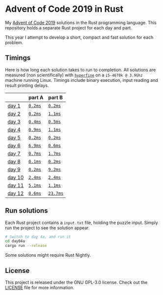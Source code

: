 # Advent of Code 2019 in Rust
My [Advent of Code 2019][aoc-2019] solutions in the Rust programming language.
This repository holds a separate Rust project for each day and part.

This year I attempt to develop a short, compact and fast solution for each
problem.

## Timings
Here is how long each solution takes to run to completion.
All solutions are measured (non scientifically) with [`hyperfine`][hyperfine] on
a `i5-4670k @ 3.9Ghz` machine running Linux.
Timings include binary execution, input reading and result printing delays.

|                                                | part A                          | part B                           |
|:-----------------------------------------------|:--------------------------------|:---------------------------------|
| [day 1](https://adventofcode.com/2019/day/1)   | [`0.2ms`](./day01a/src/main.rs) | [`0.2ms`](./day01b/src/main.rs)  |
| [day 2](https://adventofcode.com/2019/day/2)   | [`0.2ms`](./day02a/src/main.rs) | [`1.1ms`](./day02b/src/main.rs)  |
| [day 3](https://adventofcode.com/2019/day/3)   | [`0.4ms`](./day03a/src/main.rs) | [`0.5ms`](./day03b/src/main.rs)  |
| [day 4](https://adventofcode.com/2019/day/4)   | [`0.9ms`](./day04a/src/main.rs) | [`1.1ms`](./day04b/src/main.rs)  |
| [day 5](https://adventofcode.com/2019/day/5)   | [`0.2ms`](./day05a/src/main.rs) | [`0.2ms`](./day05b/src/main.rs)  |
| [day 6](https://adventofcode.com/2019/day/6)   | [`6.9ms`](./day06a/src/main.rs) | [`0.6ms`](./day06b/src/main.rs)  |
| [day 7](https://adventofcode.com/2019/day/7)   | [`0.7ms`](./day07a/src/main.rs) | [`1.7ms`](./day07b/src/main.rs)  |
| [day 8](https://adventofcode.com/2019/day/8)   | [`0.1ms`](./day08a/src/main.rs) | [`0.2ms`](./day08b/src/main.rs)  |
| [day 9](https://adventofcode.com/2019/day/9)   | [`0.2ms`](./day09a/src/main.rs) | [`9.2ms`](./day09b/src/main.rs)  |
| [day 10](https://adventofcode.com/2019/day/10) | [`2.4ms`](./day10a/src/main.rs) | [`2.4ms`](./day10b/src/main.rs)  |
| [day 11](https://adventofcode.com/2019/day/11) | [`5.1ms`](./day11a/src/main.rs) | [`1.1ms`](./day11b/src/main.rs)  |
| [day 12](https://adventofcode.com/2019/day/12) | [`0.6ms`](./day12a/src/main.rs) | [`23.7ms`](./day12b/src/main.rs) |

## Run solutions
Each Rust project contains a `input.txt` file, holding the puzzle input. Simply
run the project to see the solution appear.

```bash
# Switch to day 4a, and run it
cd day04a
cargo run --release
```

Some solutions might require Rust Nightly.

## License
This project is released under the GNU GPL-3.0 license.
Check out the [LICENSE](LICENSE) file for more information.

[aoc-2019]: https://adventofcode.com/2019
[hyperfine]: https://github.com/sharkdp/hyperfine
